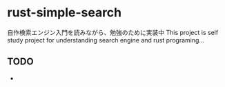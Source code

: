 # rust-simple-search
自作検索エンジン入門を読みながら、勉強のために実装中
This project is self study project for understanding search engine and rust programing...

## TODO

* 
